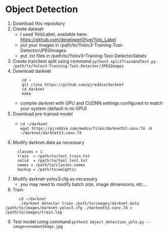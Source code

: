 # Object Detection
1. Download this repository
2. Create dataset 
    * I used YoloLabel, available here: https://github.com/developer0hye/Yolo_Label
    * put your images in /path/to/Yolov3-Training-Tool-Detector/JPEGImages
    * put .txt files in /path/to/Yolov3-Training-Tool-Detector/labels
3. Create train/test split using command `python3 splitTrainAndTest.py /path/to/Yolov3-Training-Tool-Detector/JPEGImages`
4. Download darknet
     ```batch
         cd ~
         git clone https://github.com/pjreddie/darknet
         cd darknet
         make 
      ```
      * compile darknet with GPU and CUDNN settings configured to match your system (default is no GPU)
5. Download pre-trained model
    * ```batch
      cd ~/darknet
      wget https://pjreddie.com/media/files/darknet53.conv.74 -O ~/darknet/darknet53.conv.74
      ```
6. Modify darknet.data as necessary
    ```data
      classes = 1
      train  = /path/to/tool_train.txt
      valid  = /path/to/tool_test.txt
      names = /path/to/classes.names
      backup = /path/to/weights/
    ```
7. Modify darknet-yolov3.cfg as necessary
    * you may need to modify batch size, image dimensions, etc...
8. Train 
```batch
      cd ~/darknet
      ./darknet detector train /path/to/images/darknet.data /path/to/images/darknet-yolov3.cfg ./darknet53.conv.74 > /path/to/images/train.log
```
9. Test model using command `python3 object_detection_yolo.py --image=snowmanImage.jpg`

